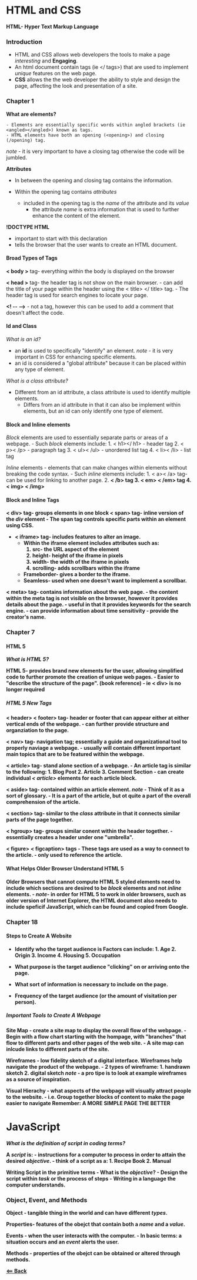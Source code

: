 # HTML and CSS

**HTML- Hyper Text Markup Language**

### Introduction

- HTML and CSS allows web developers the tools to make a page *interesting* and **Engaging**.
- An html document contain tags (ie <tags></      tags>) that are used to implement *unique* features on the web page. 
- **CSS** allows the the web developer the ability to style and design the page, affecting the look and presentation of a site. 

### Chapter 1

**What are elements?**

    - Elements are essentially specific words within angled brackets (ie <angled></angled>) known as tags.
    - HTML elements have both an opening (<opening>) and closing (/opening) tag.
*note* - it is very important to have a closing tag otherwise the code will be jumbled.

**Attributes**

- In between the opening and closing tag contains the information. 

- Within the opening tag contains *attributes*
    - included in the opening tag is the *name* of the attribute and its *value*
        - the attribute *name* is extra information that is used to further enhance the content of the element. 

**!DOCTYPE HTML**

- important to start with this declaration
- tells the browser that the user wants to create an HTML document.


#### Broad Types of Tags 

**< body >** tag- everything within the body is displayed on the browser

**< head >** tag- the header tag is not show on the main browser.
    - can add the title of your page within the header using the < title> </ title> tag.
    - The header tag is used for search engines to locate your page. 

**<! -- -->** - not a tag, however this can be used to add a comment that doesn't affect the code. 

#### Id and Class

*What is an id?*
- an **id** is used to specifically "identify" an element.
    *note* - it is very important in CSS for enhancing specific elements. 
- an id is considered a "global attribute" because it can be placed within any type of element.

*What is a class attribute?*

- Different from an id attribute, a class attribute is used to identify multiple elements. 
    - Differs from an id attribute in that it can also be implement within elements, but an id can only identify one type of element. 

#### Block and Inline elements 

*Block* elements are used to essentially separate parts or areas of a webpage.
    - Such *block* elements include: 
        1. < h1></ h1> - header tag
        2. < p>< /p> - paragraph tag
        3. < ul>< /ul> - unordered list tag
        4. < li>< /li> - list tag

*Inline* elements - elements that can make changes within elements without breaking the code syntax.
    - Such *inline* elements include:
        1. < a>< /a> tag- can be used for linking to another page.
        2. <b> < /b> tag
        3. < em> < /em> tag
        4. < img> < /img>

#### Block and Inline Tags

**< div>** tag- groups elements in one block
**< span>** tag- inline version of the *div* element
    - The span tag controls specific parts within an element using CSS.
- **< iframe>** tag- includes features to alter an image. 
    - Within the iframe element includes attributes such as:
        1. src- the URL aspect of the element
        2. height- height of the iframe in pixels
        3. width- the width of the iframe in pixels
        4. scrolling- adds scrollbars within the iframe
    - Frameborder- gives a border to the iframe.
    - Seamless- used when one doesn't want to implement a scrollbar.

**< meta>** tag- contains information about the web page. 
    - the content within the meta tag is not visible on the browser, however it provides details about the page. 
    - useful in that it provides keywords for the search engine.
    - can provide information about time sensitivity
    - provide the creator's name. 

### Chapter 7

#### HTML 5

*What is HTML 5?*

**HTML 5**- provides brand new elements for the user, allowing simplified code to further promote the creation of unique web pages.
    - Easier to "describe the structure of the page". (**book reference**) 
    - ie < div> is no longer required

##### HTML 5 New Tags

**< header> < footer>** tag- header or footer that can appear either at either vertical ends of the webpage.
    - can further provide structure and organziation to the page. 

**< nav>** tag- navigation tag; essentially a guide and organizational tool to properly naviage a webpage. 
    - usually will contain different important main topics that are to be featured within the webpage. 

**< article>** tag- stand alone section of a webpage. 
    - An article tag is similar to the following:
        1. Blog Post
        2. Article
        3. Comment Section
    - can create individual *< article>* elements for each article block. 

**< aside>** tag- contained within an article element. 
    *note* - Think of it as a sort of glossary. 
    - It is a part of the article, but ot quite a part of the overall comprehension of the article. 

**< section>** tag- similar to the *class* attribute in that it connects similar parts of the page together. 

**< hgroup>** tag- groups similar conent within the header together. 
    - essentially creates a header under one "umbrella".

**< figure> < figcaption>** tags - These tags are used as a way to connect to the article.
    - only used to reference the article. 

#### What Helps Older Browser Understand HTML 5

Older Browsers that cannot compute HTML 5 styled elements need to include which sections are desired to be *block* elements and not *inline* elements. 
    - *note*- in order for HTML 5 to work in older browsers, such as older version of Internet Explorer, the HTML document also needs to include speficif JavaScript, which can be found and copied from Google.

### Chapter 18

#### Steps to Create A Website

- **Identify who the target audience is**
    Factors can include:
        1. Age
        2. Origin
        3. Income
        4. Housing
        5. Occupation

- What **purpose** is the target audience "clicking" on or arriving onto the page. 

- What sort of information is necessary to include on the page.

- Frequency of the target audience (or the amount of visitation per person).

##### Important Tools to Create A Webpage

**Site Map**
    - create a site map to display the overall flow of the webpage.
        - Begin with a flow chart starting with the hompage, with "branches" that flow to different parts and other pages of the web site. 
        - A site map can inlcude links to different parts of the site. 

**Wireframes** - low fidelity sketch of a digital interface. Wireframes help navigate the product of the webpage. 
    - 2 types of wireframe:
        1. **handrawn sketch**
        2. **digital sketch**
    *note* - a pro tipe is to look at example wireframes as a source of inspiration.

**Visual Hierachy** - what aspects of the webpage will visually attract people to the website. 
    - i.e. Group together blocks of content to make the page easier to navigate
        Remember: **A MORE SIMPLE PAGE THE BETTER**

# JavaScript

*What is the definition of script in coding terms?*

A *script* is:
    - instructions for a computer to process in order to attain the desired *objective*.
    - think of a script as a:
        1. Recipe Book
        2. Manual

**Writing Script in the primitive terms**
    - What is the *objective*?
    - Design the script within *task* or the process of steps
    - Writing in a language the computer understands. 

### Object, Event, and Methods

**Object** - tangible thing in the world and can have different *types*.

**Properties**- features of the obejct that contain both a *name* and a *value*.

**Events** - when the user interacts with the computer.
    - In basic terms: a situation occurs and an *event* alerts the user. 

**Methods** - properties of the obejct can be obtained or altered through methods. 

[<== Back](README.md)